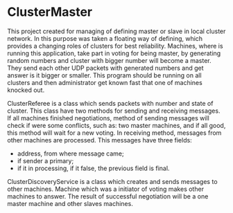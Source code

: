 # ClusterMaster

This project created for managing of defining master or slave in local cluster network. In this purpose was taken a floating way of defining, which provides a changing roles of clusters for best reliability. Machines, where is running this application, take part in voting for being master, by generating random numbers and cluster with bigger number will become a master. They send each other UDP packets with generated numbers and get answer is it bigger or smaller. This program should be running on all clusters and then administrator get known fast that one of machines knocked out.

ClusterReferee is a class which sends packets with number and state of cluster. This class have two methods for sending and receiving messages. If all machines finished negotiations, method of sending messages will check if were some conflicts, such as: two master machines, and if all good, this method will wait for a new voting. In receiving method, messages from other machines are processed. This messages have three fields:
- address, from where message came;
- if sender a primary;
- if it in processing, if it false, the previous field is final.

ClusterDiscoveryService is a class which creates and sends messages to other machines. Machine which was a initiator of voting makes other machines to answer. The result of successful negotiation will be a one master machine and other slaves machines.
